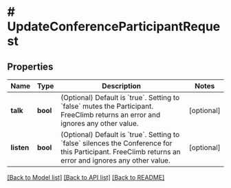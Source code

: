 # # UpdateConferenceParticipantRequest

## Properties

Name | Type | Description | Notes
------------ | ------------- | ------------- | -------------
**talk** | **bool** | (Optional) Default is &#x60;true&#x60;. Setting to &#x60;false&#x60; mutes the Participant. FreeClimb returns an error and ignores any other value. | [optional]
**listen** | **bool** | (Optional) Default is &#x60;true&#x60;. Setting to &#x60;false&#x60; silences the Conference for this Participant. FreeClimb returns an error and ignores any other value. | [optional]

[[Back to Model list]](../../README.md#models) [[Back to API list]](../../README.md#endpoints) [[Back to README]](../../README.md)
